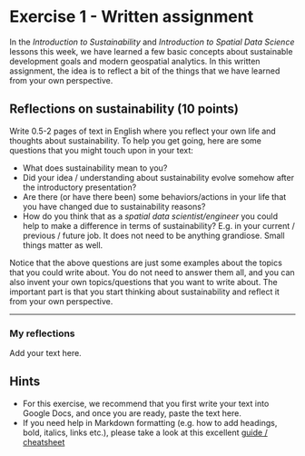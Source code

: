 # Exercise 1 - Written assignment

In the *Introduction to Sustainability* and *Introduction to Spatial Data Science* lessons this week, we have learned 
a few basic concepts about sustainable development goals and modern geospatial analytics. 
In this written assignment, the idea is to reflect a bit of the things that we have learned from your own perspective.

## Reflections on sustainability (10 points)

Write 0.5-2 pages of text in English where you reflect your own life and thoughts about sustainability.
To help you get going, here are some questions that you might touch upon in your text:

 - What does sustainability mean to you?
 - Did your idea / understanding about sustainability evolve somehow after the introductory presentation?
 - Are there (or have there been) some behaviors/actions in your life that you have changed due to sustainability reasons?
 - How do you think that as a *spatial data scientist/engineer* you could help to make a difference in terms of sustainability? 
 E.g. in your current / previous / future job. It does not need to be anything grandiose. Small things matter as well. 

Notice that the above questions are just some examples about the topics that you could write about. 
You do not need to answer them all, and you can also invent your own topics/questions that you want to
write about. The important part is that you start thinking about sustainability and reflect it from your own 
perspective.

----------------

### My reflections

Add your text here.

## Hints

- For this exercise, we recommend that you first write your text into Google Docs, and once you are ready, paste the text here.
- If you need help in Markdown formatting (e.g. how to add headings, bold, italics, links etc.), please take a look at this excellent [guide / cheatsheet](https://www.markdownguide.org/cheat-sheet/) 